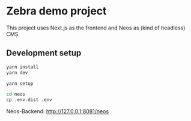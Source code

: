 # Zebra demo project

This project uses Next.js as the frontend and Neos as (kind of headless) CMS.

## Development setup

```sh
yarn install
yarn dev

yarn setup
```

```sh
cd neos
cp .env.dist .env
```
Neos-Backend: http://127.0.0.1:8081/neos
